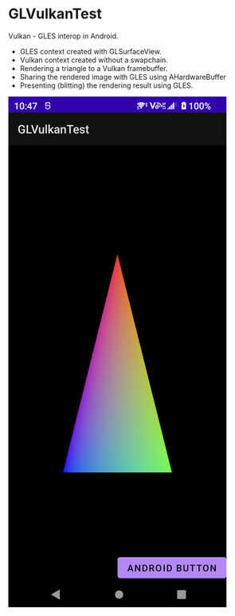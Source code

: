 # GLVulkanTest

Vulkan - GLES interop in Android.

* GLES context created with GLSurfaceView.
* Vulkan context created without a swapchain.
* Rendering a triangle to a Vulkan framebuffer.
* Sharing the rendered image with GLES using AHardwareBuffer
* Presenting (blitting) the rendering result using GLES.

![](Screenshot_20230427-224729.png)

